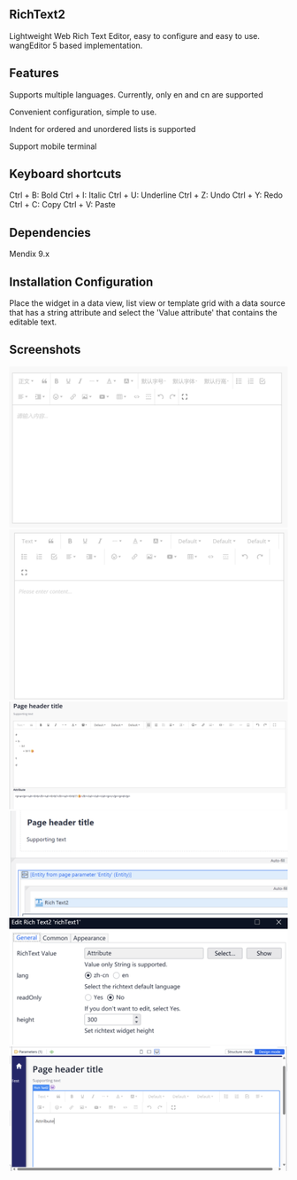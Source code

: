 ## RichText2
Lightweight Web Rich Text Editor, easy to configure and easy to use. wangEditor 5 based implementation.

## Features
Supports multiple languages. Currently, only en and cn are supported

Convenient configuration, simple to use.

Indent for ordered and unordered lists is supported

Support mobile terminal

## Keyboard shortcuts
Ctrl + B: Bold
Ctrl + I: Italic
Ctrl + U: Underline
Ctrl + Z: Undo
Ctrl + Y: Redo
Ctrl + C: Copy
Ctrl + V: Paste

## Dependencies
Mendix 9.x

## Installation Configuration
Place the widget in a data view, list view or template grid with a data source that has a string attribute and select the 'Value attribute' that contains the editable text.

## Screenshots 

![alt text](images/1.png)
![alt text](images/6.png)
![alt text](images/5.png)
![alt text](images/2.png)
![alt text](images/3.png)
![alt text](images/4.png)